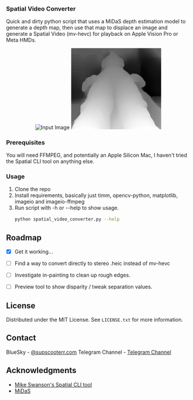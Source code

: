 <!-- About -->
### Spatial Video Converter

Quick and dirty python script that uses a MiDaS depth estimation model to generate a depth map, then use that map to displace an image and generate a Spatial Video (mv-hevc) for playback on Apple Vision Pro or Meta HMDs.

<p align = "middle">
  <img src="./test_image.jpg" alt="Input Image" width="49%">
  <img src="./test_image_depth.png" alt="Generated Depth" width="49%">
<p align = "middle">

<!-- GETTING STARTED -->
### Prerequisites

You will need FFMPEG, and potentially an Apple Silicon Mac, I haven't tried the Spatial CLI tool on anything else.

### Usage

1. Clone the repo
2. Install requirements, basically just timm, opencv-python, matplotlib, imageio and imageio-ffmpeg
3. Run script with -h or --help to show usage.
   ```sh
   python spatial_video_converter.py --help
   ```


<!-- ROADMAP -->
## Roadmap

- [x] Get it working...
- [ ] Find a way to convert directly to stereo .heic instead of mv-hevc
- [ ] Investigate in-painting to clean up rough edges.
- [ ] Preview tool to show disparity / tweak separation values.


<!-- LICENSE -->
## License

Distributed under the MIT License. See `LICENSE.txt` for more information.


<!-- CONTACT -->
## Contact

BlueSky - [@supscooterr.com](https://bsky.app/profile/supscooterr.com)
Telegram Channel - [Telegram Channel](https://t.me/supscooterr)

<!-- ACKNOWLEDGMENTS -->
## Acknowledgments

* [Mike Swanson's Spatial CLI tool](https://blog.mikeswanson.com/spatial)
* [MiDaS](https://pytorch.org/hub/intelisl_midas_v2/)
